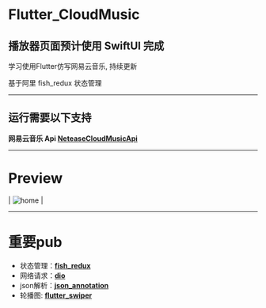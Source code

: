 
# Flutter_CloudMusic

## 播放器页面预计使用 SwiftUI 完成

学习使用Flutter仿写网易云音乐, 持续更新

基于阿里 fish_redux 状态管理

---

## 运行需要以下支持
**网易云音乐 Api [NeteaseCloudMusicApi](https://github.com/Binaryify/NeteaseCloudMusicApi)**

---

# Preview

| ![home](https://github.com/SugarAlex/flutter_cloudmusic/blob/master/_preview/home.png) | 

---

# 重要pub
* 状态管理：[**fish_redux**](https://github.com/alibaba/fish-redux)
* 网络请求：[**dio**](https://github.com/flutterchina/dio)
* json解析：[**json_annotation**](https://github.com/dart-lang/json_serializable)
* 轮播图: [**flutter_swiper**](https://github.com/best-flutter/flutter_swiper)


